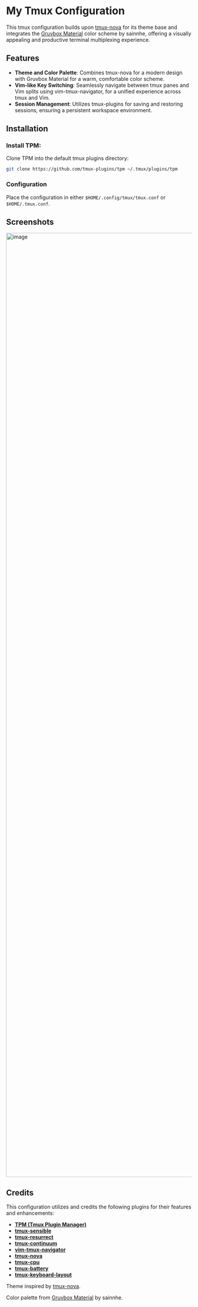 # My Tmux Configuration

This tmux configuration builds upon [tmux-nova](https://github.com/o0th/tmux-nova) for its theme base and integrates the [Gruvbox Material](https://github.com/sainnhe/gruvbox-material) color scheme by sainnhe, offering a visually appealing and productive terminal multiplexing experience.

## Features

- **Theme and Color Palette**: Combines tmux-nova for a modern design with Gruvbox Material for a warm, comfortable color scheme.
- **Vim-like Key Switching**: Seamlessly navigate between tmux panes and Vim splits using vim-tmux-navigator, for a unified experience across tmux and Vim.
- **Session Management**: Utilizes tmux-plugins for saving and restoring sessions, ensuring a persistent workspace environment.

## Installation

### Install TPM:

Clone TPM into the default tmux plugins directory:
```bash
git clone https://github.com/tmux-plugins/tpm ~/.tmux/plugins/tpm
```

### Configuration

Place the configuration in either `$HOME/.config/tmux/tmux.conf` or `$HOME/.tmux.conf`.

## Screenshots

<img width="2559" alt="image" src="https://github.com/ahoerr2/Tmux-Config/assets/42220471/93c37286-60c5-44f6-98c3-481937321936">

## Credits

This configuration utilizes and credits the following plugins for their features and enhancements:

- **[TPM (Tmux Plugin Manager)](https://github.com/tmux-plugins/tpm)**
- **[tmux-sensible](https://github.com/tmux-plugins/tmux-sensible)**
- **[tmux-resurrect](https://github.com/tmux-plugins/tmux-resurrect)**
- **[tmux-continuum](https://github.com/tmux-plugins/tmux-continuum)**
- **[vim-tmux-navigator](https://github.com/christoomey/vim-tmux-navigator)**
- **[tmux-nova](https://github.com/o0th/tmux-nova)**
- **[tmux-cpu](https://github.com/tmux-plugins/tmux-cpu)**
- **[tmux-battery](https://github.com/tmux-plugins/tmux-battery)**
- **[tmux-keyboard-layout](https://github.com/ofirgall/tmux-keyboard-layout)**

Theme inspired by [tmux-nova](https://github.com/o0th/tmux-nova).

Color palette from [Gruvbox Material](https://github.com/sainnhe/gruvbox-material) by sainnhe.

